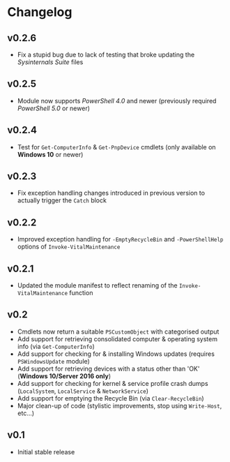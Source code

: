 Changelog
=========

## v0.2.6

- Fix a stupid bug due to lack of testing that broke updating the *Sysinternals Suite* files

## v0.2.5

- Module now supports *PowerShell 4.0* and newer (previously required *PowerShell 5.0* or newer)

## v0.2.4

- Test for `Get-ComputerInfo` & `Get-PnpDevice` cmdlets (only available on **Windows 10** or newer)

## v0.2.3

- Fix exception handling changes introduced in previous version to actually trigger the `Catch` block

## v0.2.2

- Improved exception handling for `-EmptyRecycleBin` and `-PowerShellHelp` options of `Invoke-VitalMaintenance`

## v0.2.1

- Updated the module manifest to reflect renaming of the `Invoke-VitalMaintenance` function

## v0.2

- Cmdlets now return a suitable `PSCustomObject` with categorised output
- Add support for retrieving consolidated computer & operating system info (via `Get-ComputerInfo`)
- Add support for checking for & installing Windows updates (requires `PSWindowsUpdate` module)
- Add support for retrieving devices with a status other than 'OK' (**Windows 10/Server 2016 only**)
- Add support for checking for kernel & service profile crash dumps (`LocalSystem`, `LocalService` & `NetworkService`)
- Add support for emptying the Recycle Bin (via `Clear-RecycleBin`)
- Major clean-up of code (stylistic improvements, stop using `Write-Host`, etc...)

## v0.1

- Initial stable release